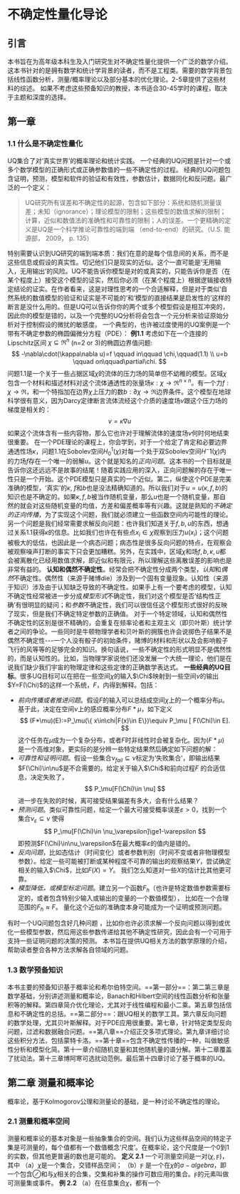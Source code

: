# 不确定性量化导论
## 引言
本书旨在为高年级本科生及入门研究生对不确定性量化提供一个广泛的数学介绍。这本书针对的是拥有数学和统计学背景的读者，而不是工程类。需要的数学背景包括线性函数分析，测量/概率理论以及部分基本的优化理论。2-5章提供了这些材料的综述。
如果不考虑这些预备知识的教授，本书适合30-45学时的课程，取决于主题和深度的选择。
## 第一章
### 1.1 什么是不确定性量化
UQ集合了对‘真实世界’的概率理论和统计实践。
一个经典的UQ问题是针对一个或多个数学模型的正确形式或正确参数值的一些不确定性的过程。
经典的UQ问题包含证明，预测，模型和软件的验证和有效性，参数估计，数据同化和反问题。最广泛的一个定义：
> UQ研究所有误差和不确定性的起源，包含如下部分：系统和随机测量误差；未知（ignorance）；理论模型的限制；这些模型的数值求解的限制；计算，近似和数值法的准确性和可靠性的限制；人的误差。一个更精确的定义是UQ是一个科学推论可靠性的端到端 （end-to-end）的研究。（U.S. 能源部， 2009， p. 135）

特别需要认识到UQ研究的端到端本质：我们在意的是每个信息间的关系，而不是这些信息或假设的真实性。切记他们只是现实的近似。这个一直可能是‘无用输入，无用输出’的风险。UQ不能告诉你模型是对的或真实的，只能告诉你是否（在某个程度上）接受这个模型的证实，然后你必须（在某个程度上）根据逻辑接收特定结论的证实。在作者看来，这是对理性思考的一个合适解释，但是对于类似‘自然系统的数值模型的验证和证实是不可能的’和‘模型的直接结果是启发性的’这样的断言是没什么用的。但是UQ可以告诉你你的两个或多个模型假设是相互冲突的，因此你的模型是错的，以及一个完整的UQ分析将会包含一个元分析来验证原始分析对于控制假设的微扰的敏感度。
一个典型的，也许被过度使用的UQ案例是一个带有不确定参数的椭圆偏微分方程（PDE）：
**例1.1** 考虑如下在一个连接的Lipschitz区间 $\chi\subseteq \Re ^n$ (n=2 or 3)的椭圆边界值问题:
$$
-\nabla\cdot(\kappa\nabla u)=f \qquad in\qquad \chi,\qquad(1.1) \\
u=b \qquad on\qquad\partial\chi. 
$$
问题1.1是一个关于一些占据区域$\chi$的流体的压力场的简单但不幼稚的模型。区域$\chi$包含一个材料和描述材料对这个流体通透性的张量场$\kappa:\chi\to\Re^{n\times n}$。有一个力$f:\chi\to\Re$，和一个特指加在边界$\chi$上压力的数$b:\partial\chi\to\Re$边界条件。这个模型在地球科学很有意义，因为Darcy定律断言流体流经这个介质的速度场$v$跟这个压力场的梯度是相关的：
$$
v=\kappa\nabla u
$$
如果这个流体含有一些内容物，那么它也许对于理解流体的速度场$v$何时何地结束很重要。
在一个PDE理论的课程上，你会学到，对于一个给定了肯定和必要边界通透性场$\kappa$，问题1.1在Sobolev空间$H_0^1(\chi)$对每一个处于双Sobolev空间$H^-1(\chi)$内的力场$f$存在一个唯一的弱解$u$。这个就是知名的*正向问题*。这本书的一个目标就是告诉你这还远远不是故事的结尾！随着实践应用的深入，正向问题解的存在于唯一性只是一个开始。这个PDE模型只是真实的一个近似。第二，纵使这个PDE是完美准确的模型，‘真实'的$\kappa$, $f$和$b$也是没法精确知道的。所以我们对于$u=u(\kappa,f,b)$的知识也是不确定的。如果$\kappa,f,b$被当作随机变量，那么$u$也是一个随机变量，那自然的就会对这些随机变量的均值，方差和偏差概率等有兴趣。这就是熟知的*不确定的正向传播*，为了实现这个问题，我们就必须建立一些函数空间内可能性的理论。
另一个问题是我们经常需要求解反向问题：也许我们知道关于$f,b,u$的东西，想通过关系1.1获得$\kappa$的信息。比如我们也许在有些点$x_i\in\chi$观察到压力$u(x_i)$；这个问题被极大的低估，也因此是一个病态问题；病态性是很多反向问题的特点，在观察会被观察噪声打断的事实下只会更加糟糕。另外，在实践中，区域$\chi$和场$f,b,\kappa,u$都会被离散化已经用数值求解，即近似和有限元，所以理解这些离散误差的影响也是非常有益的。
**认知和偶然不确定性**。经常会把不确定性分成两个类型，*认知*和*偶然*不确定性。偶然性（来源于赌博die）涉及到一个固有变量现象。认知性（来源于知识）涉及由于认知缺乏导致的不确定性。如果手上有一个要考虑的模型，认知不确定性经常被进一步分成*模型形式*不确定性，我们对这个模型是否‘结构性正确’有很明显的疑问；和*参数*不确定性，我们可以很信任这个模型形式很好的反映了现实，但是我们不确定特定参数的正确值。
对于一个特定领域，认知和偶然性不确定性的区别是很不精确的，会重复在频率论者和主观主义（即贝叶斯）统计学者之间的争论。一些同时是牛顿物理学者和贝叶斯的拥簇也许会说掷色子结果不是偶然不确定性---一个人没有骰子的初始条件，赌博的材料和形状以及会影响骰子飞行的风等等的足够完全的知识。换句话说，一些不确定性的形式明显不是偶然性的，而是认知性的。比如，当物理学家说他们还没发展一个大统一理论，他们是在说我们缺少我们宇宙的物理定律和这些定律的正确数学表达式。
**一些经典的UQ目标**。很多UQ目标可以在把在一些空间$\chi$的输入$\Chi$映射到一些空间$\nu$的输出$Y=F(\Chi)$的这样一个系统，$F$，内得到解释。包括：

- *前向传播或者推进问题*。假设$F$的输入可以总结成空间$\chi$上的一个概率分布$\mu$。基于此，决定在空间$\nu$上的感应概率分布$F*\mu$，如下定义
$$
(F*\mu)(E):=P_\mu(\{ x\in\chi|F(x)\in E\})\equiv P_\mu [ F(\Chi)\in E].
$$
这个任务在$\mu$成为一个复杂分布，或者$F$时非线性时会被复杂化。因为$(F*\mu)$ 是一个高维对象，更实际的是分辨一些特定结果然后确定如下问题的解：
- *可靠性和证明问题*。假设一些集合$\nu_{fail}\subseteq \nu$标定为‘失败集合’，即输出结果$F(\Chi)\in\nu$是不合需要的。给定关于输入$\Chi$和前向过程$F$ 的合适信息，决定失败了，
$$
P_\mu[F(\Chi)\in \nu]
$$
进一步在失败的时候，离可接受结果偏差有多大，会有什么结果？
- *预测问题*。类似可靠性问题，给定一个最大可接受概率误差$\varepsilon>0$，找到一个集合$\nu_\varepsilon\subseteq \nu$ 使得
$$
P_\mu[F(\Chi)\in \nu_\varepsilon]\ge1-\varepsilon
$$
即预测$F(\Chi)\in\nu_\varepsilon$在最大概率$\varepsilon$的值内是错的。
- *反向问题*，比如态估计（时间变化）或者参数判别（时间不变或者非物理模型参数）。给定一些可能被打断或某种程度不可靠的输出的观察结果$Y$，尝试确定相关的输入$\Chi$，比如$F(X)=Y$。 我们怎么知道对一些$X$的估计比其他更可靠。
- *模型降低，或模型标定问题*。建立另一个函数$F_h$（也许是特定数值参数需要标定的，或者包含特别少输入或输出的变量的一个数值模型）， 比如在一个合理范围的$F_h\approx F$。 量化这个近似的准确度本身可能成为一个证明或预测问题。

有时一个UQ问题包含好几种问题 ，比如你也许必须求解一个反向问题以得到或优化一些模型参数，然后用这些参数传递给其他不确定性研究，因此会有一个可用于支持一些证明问题的决策的预测。
本书旨在提供UQ相关方法的数学原理的介绍，帮助读者整合各种方法求解各自领域的问题。
### 1.3 数学预备知识
本书主要的预备知识基于概率论和希尔伯特空间。==第一部分==：第二第三章是数学基础，分别讲述测量和概率论，Banach和Hilbert空间的线性函数分析和张量积等的解释。第四章简介优化理论，尤其对于线性编程和最小二乘。第五章包括信息和不确定性的总括。==第二部分==：跟UQ相关的数学工具。第六章反向问题的数学处理，尤其贝叶斯解释。对于PDE应用很重要。第七章，针对特定类型反向问题，过滤和数据融合问题。==第八章==介绍正交多项式理论。第九章详细讨论这些积分方法，包括蒙特卡洛。==第十章==包含不确定性传播的一种，叫做敏感性分析和模型化简。第十一章介绍随机变量和其他随机量的谱分解。第十二章覆盖了扰动法。第十三章博阿寒可选扰动范例。最后第十四章讨论了基于概率的UQ。
## 第二章 测量和概率论
概率论，基于Kolmogorov公理和测量论的基础，是一种讨论不确定性的理论。
### 2.1 测量和概率空间
测量和概率论的基本对象是一些抽象集合的空间。我们认为这些样品空间的特定子集是可测量的，每个值都有一个数值概念‘尺度’。在概率论，这个尺度是一个0到1的实数，但其他更普遍的数也是可能的。
**定义 2.1** 一个可测量空间是一对$(\chi,\digamma)$，其中
（a）$\chi$是一个集合，交错样品空间；
（b）$\digamma$ 是一个在$\chi$的$\sigma-algebra$，即一个包含$\oslash$和与$\chi$相关的合集，交集和补集的操作可数应用的集合。$\digamma$的元素叫做可测量集或事件。
**例 2.2** （a）在任意集合$\chi$，都有一个
